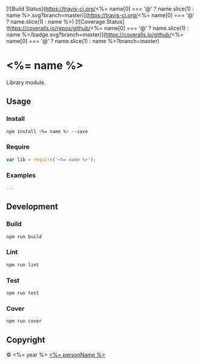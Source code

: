 [![Build Status](https://travis-ci.org/<%= name[0] === '@' ? name.slice(1) : name %>.svg?branch=master)](https://travis-ci.org/<%= name[0] === '@' ? name.slice(1) : name %>)
[![Coverage Status](https://coveralls.io/repos/github/<%= name[0] === '@' ? name.slice(1) : name %>/badge.svg?branch=master)](https://coveralls.io/github/<%= name[0] === '@' ? name.slice(1) : name %>?branch=master)

# <%= name %>
Library module.

## Usage
### Install
```sh
npm install <%= name %> --save
```
### Require
```javascript
var lib = require('<%= name %>');
```
### Examples
```javascript
...
```
## Development
### Build
```sh
npm run build
```
### Lint
```sh
npm run lint
```
### Test
```sh
npm run test
```
### Cover
```sh
npm run cover
```

## Copyright

 © <%= year %> [<%= personName %>](<%= personUrl %>)
